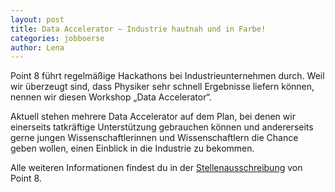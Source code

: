 ```yaml
---
layout: post
title: Data Accelerator – Industrie hautnah und in Farbe!
categories: jobboerse
author: Lena
---
```



Point 8 führt regelmäßige Hackathons bei Industrieunternehmen durch. Weil wir überzeugt
sind, dass Physiker sehr schnell Ergebnisse liefern können, nennen wir diesen
Workshop „Data Accelerator“.

Aktuell stehen mehrere Data Accelerator auf dem Plan, bei denen wir einerseits tatkräftige
Unterstützung gebrauchen können und andererseits gerne jungen Wissenschaftlerinnen und
Wissenschaftlern die Chance geben wollen, einen Einblick in die Industrie zu bekommen.

Alle weiteren Informationen findest du in der [Stellenausschreibung](dokumente/ausschreibungen_jobboerse/2017-05-30_point8.pdf) von Point 8.
